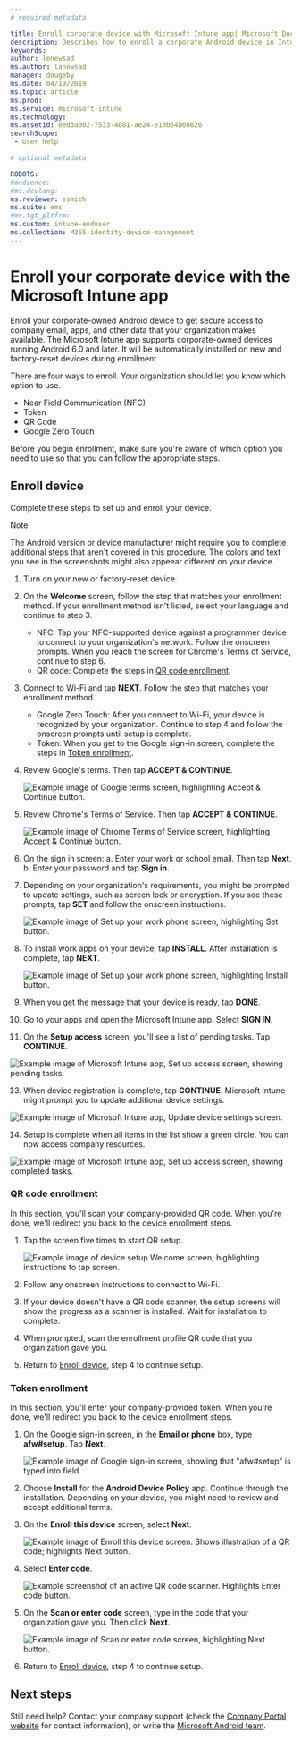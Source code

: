 ```yaml
---
# required metadata

title: Enroll corporate device with Microsoft Intune app| Microsoft Docs
description: Describes how to enroll a corporate Android device in Intune
keywords:
author: lenewsad
ms.author: lanewsad
manager: dougeby
ms.date: 04/19/2019
ms.topic: article
ms.prod:
ms.service: microsoft-intune
ms.technology:
ms.assetid: 0ed3a002-7533-4001-ae24-e10b64b66620
searchScope:
 - User help

# optional metadata

ROBOTS:  
#audience:
#ms.devlang:
ms.reviewer: esmich
ms.suite: ems
#ms.tgt_pltfrm:
ms.custom: intune-enduser
ms.collection: M365-identity-device-management
---
```



# Enroll your corporate device with the Microsoft Intune app

Enroll your corporate-owned Android device to get secure access to company email, apps, and other data that your organization makes available. The Microsoft Intune app supports corporate-owned devices running Android 6.0 and later. It will be automatically installed on new and factory-reset devices during enrollment. 

There are four ways to enroll. Your organization should let you know which option to use. 
 
* Near Field Communication (NFC)  
* Token  
* QR Code   
* Google Zero Touch  

Before you begin enrollment, make sure you're aware of which option you need to use so that you can follow the appropriate steps.  

## Enroll device 
Complete these steps to set up and enroll your device.  

> [!NOTE]
> The Android version or device manufacturer might require you to complete additional steps that aren't covered in this procedure. The colors and text you see in the screenshots might also appeear different on your device.  

1. Turn on your new or factory-reset device.  
2. On the **Welcome** screen, follow the step that matches your enrollment method. If your enrollment method isn't listed, select your language and continue to step 3.     
    * NFC: Tap your NFC-supported device against a programmer device to connect to your organization's network. Follow the onscreen prompts. When you reach the screen for Chrome's Terms of Service, continue to step 6.   
    * QR code: Complete the steps in [QR code enrollment](#qr-code-enrollment).     
3. Connect to Wi-Fi and tap **NEXT**. Follow the step that matches your enrollment method. 
    * Google Zero Touch: After you connect to Wi-Fi, your device is recognized by your organization. Continue to step 4 and follow the onscreen prompts until setup is complete.    
    * Token: When you get to the Google sign-in screen, complete the steps in [Token enrollment](#token-enrollment).  
4. Review Google's terms. Then tap **ACCEPT & CONTINUE**.  

   ![Example image of Google terms screen, highlighting Accept & Continue button.](./media/fully-managed-intune-app-04.png)   

6. Review Chrome's Terms of Service. Then tap **ACCEPT & CONTINUE**.  

   ![Example image of Chrome Terms of Service screen, highlighting Accept & Continue button.](./media/fully-managed-intune-app-06.png)   

7. On the sign in screen:
    a. Enter your work or school email. Then tap **Next**. 
    b. Enter your password and tap **Sign in**.  

8. Depending on your organization's requirements, you might be prompted to update settings, such as screen lock or encryption. If you see these prompts, tap **SET** and follow the onscreen instructions.  

   ![Example image of Set up your work phone screen, highlighting Set button.](./media/fully-managed-intune-app-10.png)   

9. To install work apps on your device, tap **INSTALL**. After installation is complete, tap **NEXT**.  

   ![Example image of Set up your work phone screen, highlighting Install button.](./media/fully-managed-intune-app-11.png)   

10. When you get the message that your device is ready, tap **DONE**. 

11. Go to your apps and open the Microsoft Intune app. Select **SIGN IN**. 

12. On the **Setup access** screen, you'll see a list of pending tasks. Tap **CONTINUE**.  

   ![Example image of Microsoft Intune app, Set up access screen, showing pending tasks.](./media/fully-managed-intune-app-14.png)   

13. When device registration is complete, tap **CONTINUE**. Microsoft Intune might prompt you to update additional device settings.   

   ![Example image of Microsoft Intune app, Update device settings screen.](./media/fully-managed-intune-app-15-2.png)   

14. Setup is complete when all items in the list show a green circle. You can now access company resources.  

   ![Example image of Microsoft Intune app, Set up access screen, showing completed tasks.](./media/fully-managed-intune-app-16.png)   


### QR code enrollment
In this section, you'll scan your company-provided QR code.  When you're done, we'll redirect you back to the device enrollment steps.  
1. Tap the screen five times to start QR setup.  

   ![Example image of device setup Welcome screen, highlighting instructions to tap screen.](./media/qr-code-intune-app-01.png)  

2. Follow any onscreen instructions to connect to Wi-Fi.  
3. If your device doesn't have a QR code scanner, the setup screens will show the progress as a scanner is installed. Wait for installation to complete.  
4. When prompted, scan the enrollment profile QR code that you organization gave you.  
5. Return to [Enroll device](#enroll-device), step 4 to continue setup.  

### Token enrollment  
In this section, you'll enter your company-provided token. When you're done, we'll redirect you back to the device enrollment steps.  

1. On the Google sign-in screen, in the **Email or phone** box, type **afw#setup**. Tap **Next**. 

   ![Example image of Google sign-in screen, showing that "afw#setup" is typed into field.](./media/token-intune-app-01.png)   

2. Choose **Install** for the **Android Device Policy** app. Continue through the installation. Depending on your device, you might need to review and accept additional terms.    

3. On the **Enroll this device** screen, select **Next**.  

   ![Example image of Enroll this device screen. Shows illustration of a QR code; highlights Next button.](./media/token-intune-app-02.png)  

4. Select **Enter code**.

   ![Example screenshot of an active QR code scanner. Highlights Enter code button.](./media/token-intune-app-03.png)  

5. On the **Scan or enter code** screen, type in the code that your organization gave you.  Then click **Next**.  

   ![Example image of Scan or enter code screen, highlighting Next button.](./media/token-intune-app-04.png)  

6. Return to [Enroll device](#enroll-device), step 4 to continue setup.  



## Next steps   
Still need help? Contact your company support (check the [Company Portal website](https://go.microsoft.com/fwlink/?linkid=2010980) for contact information), or write the <a href="mailto:wintunedroidfbk@microsoft.com?subject=I'm having trouble with enrolling my Android device&body=Describe the issue you're experiencing here.">Microsoft Android team</a>.  
